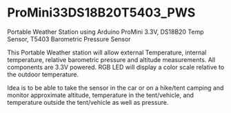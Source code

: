 # ProMini33DS18B20T5403_PWS
Portable Weather Station using Arduino ProMini 3.3V, DS18B20 Temp Sensor, T5403 Barometric Pressure Sensor


This Portable Weather station will allow external Temperature, internal temperature, relative barometric pressure and altitude measurements.  All components are 3.3V powered.  RGB LED will display a color scale relative to the outdoor temperature.

Idea is to be able to take the sensor in the car or on a hike/tent camping and monitor approximate altitude, temperature in the tent/vehicle, and temperature outside the tent/vehicle as well as pressure.
